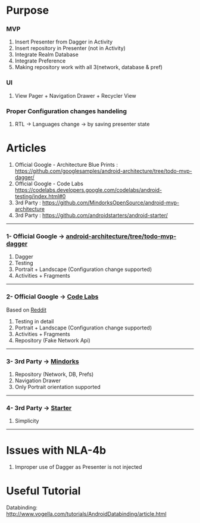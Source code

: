 # Purpose
### MVP
1) Insert Presenter from Dagger in Activity
2) Insert repository in Presenter (not in Activity)
3) Integrate Realm Database
4) Integrate Preference
5) Making repository work with all 3(network, database & pref)
### UI
1) View Pager + Navigation Drawer + Recycler View
### Proper Configuration changes handeling
1) RTL -> Languages change -> by saving presenter state


# Articles
1) Official Google - Architecture Blue Prints : https://github.com/googlesamples/android-architecture/tree/todo-mvp-dagger/
2) Official Google - Code Labs https://codelabs.developers.google.com/codelabs/android-testing/index.html#0
3) 3rd Party : https://github.com/MindorksOpenSource/android-mvp-architecture
4) 3rd Party : https://github.com/androidstarters/android-starter/

----
### 1- Official Google -> [android-architecture/tree/todo-mvp-dagger](https://github.com/googlesamples/android-architecture/tree/todo-mvp-dagger/)

1) Dagger
2) Testing
3) Portrait + Landscape (Configuration change supported)
4) Activities + Fragments

----
### 2- Official Google -> [Code Labs](https://codelabs.developers.google.com/codelabs/android-testing/index.html#0)

Based on [Reddit](https://www.reddit.com/r/androiddev/comments/75wgde/android_architecture_blueprints_todomvp_sample/do9lrs3/)

1) Testing in detail
2) Portrait + Landscape (Configuration change supported)
3) Activities + Fragments
4) Repository (Fake Network Api)

----
### 3- 3rd Party -> [Mindorks](https://github.com/MindorksOpenSource/android-mvp-architecture)

1) Repository (Network, DB, Prefs)
2) Navigation Drawer
3) Only Portrait orientation supported

----
### 4- 3rd Party -> [Starter](https://github.com/androidstarters/android-starter/)

1) Simplicity

----

# Issues with NLA-4b
1) Improper use of Dagger as Presenter is not injected

# Useful Tutorial
Databinding:
http://www.vogella.com/tutorials/AndroidDatabinding/article.html
